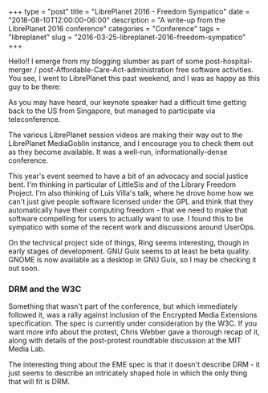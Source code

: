 +++
type = "post"
title = "LibrePlanet 2016 - Freedom Sympatico"
date = "2018-08-10T12:00:00-06:00"
description = "A write-up from the LibrePlanet 2016 conference"
categories = "Conference"
tags = "libreplanet"
slug = "2016-03-25-libreplanet-2016-freedom-sympatico"
+++

Hello!! I emerge from my blogging slumber as part of some
post-hospital-merger / post-Affordable-Care-Act-administration free software
activities. You see, I went to LibrePlanet this past weekend, and I was as
happy as this guy to be there:

As you may have heard, our keynote speaker had a difficult time getting back
to the US from Singapore, but managed to participate via teleconference.

The various LibrePlanet session videos are making their way out to the
LibrePlanet MediaGoblin instance, and I encourage you to check them out as
they become available. It was a well-run, informationally-dense conference.

This year's event seemed to have a bit of an advocacy and social justice bent.
I'm thinking in particular of LittleSis and of the Library Freedom Project.
I'm also thinking of Luis Villa's talk, where he drove home how we can't just
give people software licensed under the GPL and think that they automatically
have their computing freedom - that we need to make that software compelling
for users to actually want to use. I found this to be sympatico with some of
the recent work and discussions around UserOps.

On the technical project side of things, Ring seems interesting, though in
early stages of development. GNU Guix seems to at least be beta quality. GNOME
is now available as a desktop in GNU Guix, so I may be checking it out soon.

### DRM and the W3C

Something that wasn't part of the conference, but which immediately followed
it, was a rally against inclusion of the Encrypted Media Extensions
specification. The spec is currently under consideration by the W3C. If you
want more info about the protest, Chris Webber gave a thorough recap of it,
along with details of the post-protest roundtable discussion at the MIT Media
Lab.

The interesting thing about the EME spec is that it doesn't describe DRM - it
just seems to describe an intricately shaped hole in which the only thing
that will fit is DRM.
